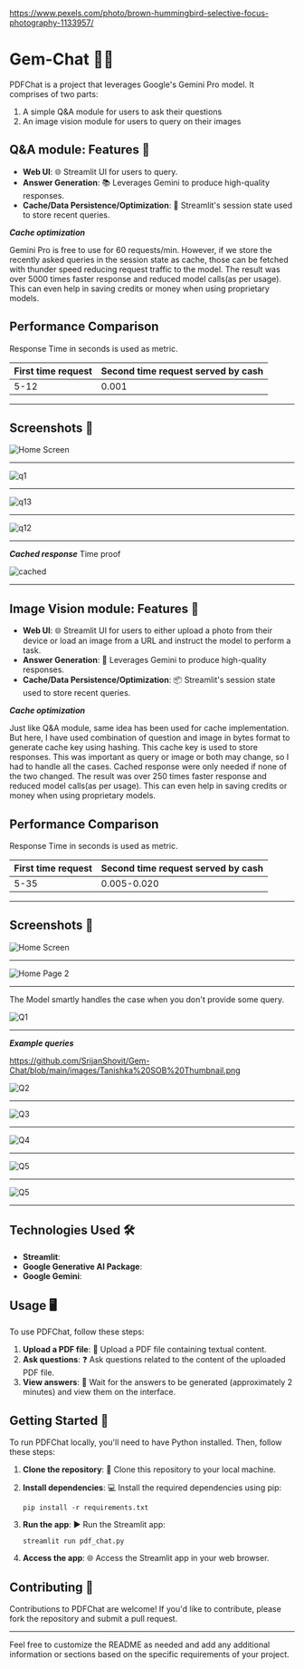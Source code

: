https://www.pexels.com/photo/brown-hummingbird-selective-focus-photography-1133957/


# Gem-Chat 💬💬

PDFChat is a project that leverages Google's Gemini Pro model. It comprises of two parts: 

1. A simple Q&A module for users to ask their questions
2. An image vision module for users to query on their images

## Q&A module: Features 🚀

- **Web UI**: 🌐 Streamlit UI for users to query.
- **Answer Generation**: 📚 Leverages Gemini to produce high-quality responses.
- **Cache/Data Persistence/Optimization**: 💾 Streamlit's session state used to store recent queries.

***Cache optimization***

Gemini Pro is free to use for 60 requests/min. However, if we store the recently asked queries in the session state as cache, those can be fetched with thunder speed reducing request traffic to the model. The result was over 5000 times faster response and reduced model calls(as per usage). This can even help in saving credits or money when using proprietary models.

## Performance Comparison

Response Time in seconds is used as metric.

First time request  | Second time request served by cash
------------- | -------------
5-12   | 0.001

---
## Screenshots 📸

![Home Screen](https://github.com/SrijanShovit/Gem-Chat/blob/main/images/Screenshot%20(103).png)

---

![q1](https://github.com/SrijanShovit/Gem-Chat/blob/main/images/Screenshot%20(105).png)

---

![q13](https://github.com/SrijanShovit/Gem-Chat/blob/main/images/Screenshot%20(106).png)

---

![q12](https://github.com/SrijanShovit/Gem-Chat/blob/main/images/Screenshot%20(107).png)

--- 

***Cached response***
Time proof

![cached](https://github.com/SrijanShovit/Gem-Chat/blob/main/images/Screenshot%20(108).png)


---


## Image Vision module: Features 🚀

- **Web UI**: 🌐 Streamlit UI for users to either upload a photo from their device or load an image from a URL and instruct the model to perform a task.
- **Answer Generation**: 🤖 Leverages Gemini to produce high-quality responses.
- **Cache/Data Persistence/Optimization**: 📦 Streamlit's session state used to store recent queries.

***Cache optimization***

Just like Q&A module, same idea has been used for cache implementation. But here, I have used combination of question and image in bytes format to generate cache key using hashing. This cache key is used to store responses. This was important as query or image or both may change, so I had to handle all the cases. Cached response were only needed if none of the two changed. The result was over 250 times faster response and reduced model calls(as per usage). This can even help in saving credits or money when using proprietary models.

## Performance Comparison

Response Time in seconds is used as metric.

First time request  | Second time request served by cash
------------- | -------------
5-35   | 0.005-0.020

---

## Screenshots 📸
![Home Screen](https://github.com/SrijanShovit/Gem-Chat/blob/main/images/Screenshot%20(110).png)

---

![Home Page 2](https://github.com/SrijanShovit/Gem-Chat/blob/main/images/Screenshot%20(111).png)

---

The Model smartly handles the case when you don't provide some query.


![Q1](https://github.com/SrijanShovit/Gem-Chat/blob/main/images/Screenshot%20(113).png)

---

***Example queries***

https://github.com/SrijanShovit/Gem-Chat/blob/main/images/Tanishka%20SOB%20Thumbnail.png

![Q2](https://github.com/SrijanShovit/PDFChat/blob/main/Screenshots/Screenshot%20(46).png)

---

![Q3](https://github.com/SrijanShovit/PDFChat/blob/main/Screenshots/Screenshot%20(49).png)

---

![Q4](https://github.com/SrijanShovit/PDFChat/blob/main/Screenshots/Screenshot%20(50).png)

---

![Q5](https://github.com/SrijanShovit/PDFChat/blob/main/Screenshots/Screenshot%20(47).png)

---

![Q5](https://github.com/SrijanShovit/PDFChat/blob/main/Screenshots/Screenshot%20(51).png)

---

## Technologies Used 🛠️

- **Streamlit**: 
- **Google Generative AI Package**: 
- **Google Gemini**: 

## Usage 🖥️

To use PDFChat, follow these steps:

1. **Upload a PDF file**: 📂 Upload a PDF file containing textual content.
2. **Ask questions**: ❓ Ask questions related to the content of the uploaded PDF file.
3. **View answers**: 👀 Wait for the answers to be generated (approximately 2 minutes) and view them on the interface.

## Getting Started 🚀

To run PDFChat locally, you'll need to have Python installed. Then, follow these steps:

1. **Clone the repository**: 📁 Clone this repository to your local machine.
2. **Install dependencies**: 💻 Install the required dependencies using pip:

   ```
   pip install -r requirements.txt
   ```

3. **Run the app**: ▶️ Run the Streamlit app:

   ```
   streamlit run pdf_chat.py
   ```

4. **Access the app**: 🌐 Access the Streamlit app in your web browser.

## Contributing 🤝

Contributions to PDFChat are welcome! If you'd like to contribute, please fork the repository and submit a pull request.

---

Feel free to customize the README as needed and add any additional information or sections based on the specific requirements of your project.
